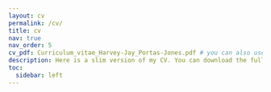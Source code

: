 ```yaml
---
layout: cv
permalink: /cv/
title: cv
nav: true
nav_order: 5
cv_pdf: Curriculum_vitae_Harvey-Jay_Portas-Jones.pdf # you can also use external links here
description: Here is a slim version of my CV. You can download the full PDF from the top right document icon on this page.
toc:
  sidebar: left
---
```

